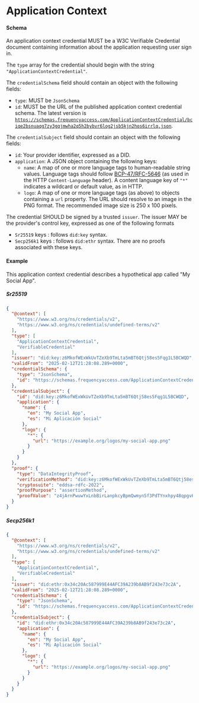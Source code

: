 # Application Context

#### Schema

An application context credential MUST be a W3C Verifiable Credential document containing information about the application requesting user sign in.

The `type` array for the credential should begin with the string `"ApplicationContextCredential"`.

The `credentialSchema` field should contain an object with the following fields:

- `type`: MUST be `JsonSchema`
- `id`: MUST be the URL of the published application context credential schema. The latest version is [`https://schemas.frequencyaccess.com/ApplicationContextCredential/bciqe2bsnuaqg7zy3gqjmwha2q5h2bybvr6log2jsb5kjn2hos6irrlq.json`](https://schemas.frequencyaccess.com/ApplicationContextCredential/bciqe2bsnuaqg7zy3gqjmwha2q5h2bybvr6log2jsb5kjn2hos6irrlq.json).

The `credentialSubject` field should contain an object with the following fields:

- `id`: Your provider identifier, expressed as a DID.
- `application`: A JSON object containing the following keys:
  - `name`: A map of one or more language tags to human-readable string values. Language tags should follow [BCP-47/RFC-5646](https://www.rfc-editor.org/rfc/rfc5646.html) (as used in the HTTP `Content-Language` header). A content language key of `"*"` indicates a wildcard or default value, as in HTTP.
  - `logo`: A map of one or more language tags (as above) to objects containing a `url` property. The URL should resolve to an image in the PNG format. The recommended image size is 250 x 100 pixels.

The credential SHOULD be signed by a trusted `issuer`.
The issuer MAY be the provider's control key, expressed as one of the following formats
  - `Sr25519` keys : follows `did:key` syntax.
  - `Secp256k1` keys : follows `did:ethr` syntax. There are no proofs associated with these keys.

#### Example

This application context credential describes a hypothetical app called "My Social App".

##### Sr25519
```json
{
  "@context": [
    "https://www.w3.org/ns/credentials/v2",
    "https://www.w3.org/ns/credentials/undefined-terms/v2"
  ],
  "type": [
    "ApplicationContextCredential",
    "VerifiableCredential"
  ],
  "issuer": "did:key:z6MkofWExWkUvTZeXb9TmLta5mBT6Qtj58es5Fqg1L5BCWQD",
  "validFrom": "2025-02-12T21:28:08.289+0000",
  "credentialSchema": {
    "type": "JsonSchema",
    "id": "https://schemas.frequencyaccess.com/ApplicationContextCredential/bciqe2bsnuaqg7zy3gqjmwha2q5h2bybvr6log2jsb5kjn2hos6irrlq.json"
  },
  "credentialSubject": {
    "id": "did:key:z6MkofWExWkUvTZeXb9TmLta5mBT6Qtj58es5Fqg1L5BCWQD",
    "application": {
      "name": {
        "en": "My Social App",
        "es": "Mi Aplicación Social"
      },
      "logo": {
        "*": {
          "url": "https://example.org/logos/my-social-app.png"
        }
      }
    }
  },
  "proof": {
    "type": "DataIntegrityProof",
    "verificationMethod": "did:key:z6MkofWExWkUvTZeXb9TmLta5mBT6Qtj58es5Fqg1L5BCWQD#z6MkofWExWkUvTZeXb9TmLta5mBT6Qtj58es5Fqg1L5BCWQD",
    "cryptosuite": "eddsa-rdfc-2022",
    "proofPurpose": "assertionMethod",
    "proofValue": "z4jArnPwuwYxLnbBirLanpkcyBpmQwmyn5f3PdTYnxhpy48qpgvHHav6warjizjvtLMg6j3FK3BqbR2nuyT2UTSWC"
  }
}
```

##### Secp256k1
```json
{
  "@context": [
    "https://www.w3.org/ns/credentials/v2",
    "https://www.w3.org/ns/credentials/undefined-terms/v2"
  ],
  "type": [
    "ApplicationContextCredential",
    "VerifiableCredential"
  ],
  "issuer": "did:ethr:0x34c20Ac587999E44AFC39A239b8AB9f243e73c2A",
  "validFrom": "2025-02-12T21:28:08.289+0000",
  "credentialSchema": {
    "type": "JsonSchema",
    "id": "https://schemas.frequencyaccess.com/ApplicationContextCredential/bciqe2bsnuaqg7zy3gqjmwha2q5h2bybvr6log2jsb5kjn2hos6irrlq.json"
  },
  "credentialSubject": {
    "id": "did:ethr:0x34c20Ac587999E44AFC39A239b8AB9f243e73c2A",
    "application": {
      "name": {
        "en": "My Social App",
        "es": "Mi Aplicación Social"
      },
      "logo": {
        "*": {
          "url": "https://example.org/logos/my-social-app.png"
        }
      }
    }
  }
}
```
